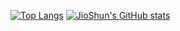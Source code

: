 [![Top Langs](https://github-readme-stats.vercel.app/api/top-langs/?username=JioShun)](https://github.com/JioShun/github-readme-stats)
[![JioShun's GitHub stats](https://github-readme-stats.vercel.app/api?username=JioShun)](https://github.com/JioShun/github-readme-stats)
